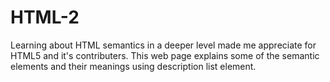 # HTML-2
Learning about HTML semantics in a deeper level made me appreciate for HTML5 and it's contributers. This web page explains some of the semantic elements and their meanings using description list element.
